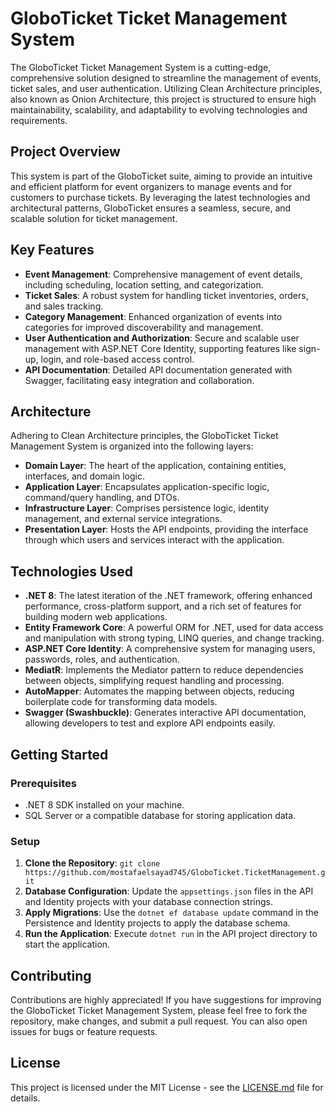 # GloboTicket Ticket Management System

The GloboTicket Ticket Management System is a cutting-edge, comprehensive solution designed to streamline the management of events, ticket sales, and user authentication. Utilizing Clean Architecture principles, also known as Onion Architecture, this project is structured to ensure high maintainability, scalability, and adaptability to evolving technologies and requirements.

## Project Overview

This system is part of the GloboTicket suite, aiming to provide an intuitive and efficient platform for event organizers to manage events and for customers to purchase tickets. By leveraging the latest technologies and architectural patterns, GloboTicket ensures a seamless, secure, and scalable solution for ticket management.

## Key Features

- **Event Management**: Comprehensive management of event details, including scheduling, location setting, and categorization.
- **Ticket Sales**: A robust system for handling ticket inventories, orders, and sales tracking.
- **Category Management**: Enhanced organization of events into categories for improved discoverability and management.
- **User Authentication and Authorization**: Secure and scalable user management with ASP.NET Core Identity, supporting features like sign-up, login, and role-based access control.
- **API Documentation**: Detailed API documentation generated with Swagger, facilitating easy integration and collaboration.

## Architecture

Adhering to Clean Architecture principles, the GloboTicket Ticket Management System is organized into the following layers:

- **Domain Layer**: The heart of the application, containing entities, interfaces, and domain logic.
- **Application Layer**: Encapsulates application-specific logic, command/query handling, and DTOs.
- **Infrastructure Layer**: Comprises persistence logic, identity management, and external service integrations.
- **Presentation Layer**: Hosts the API endpoints, providing the interface through which users and services interact with the application.

## Technologies Used

- **.NET 8**: The latest iteration of the .NET framework, offering enhanced performance, cross-platform support, and a rich set of features for building modern web applications.
- **Entity Framework Core**: A powerful ORM for .NET, used for data access and manipulation with strong typing, LINQ queries, and change tracking.
- **ASP.NET Core Identity**: A comprehensive system for managing users, passwords, roles, and authentication.
- **MediatR**: Implements the Mediator pattern to reduce dependencies between objects, simplifying request handling and processing.
- **AutoMapper**: Automates the mapping between objects, reducing boilerplate code for transforming data models.
- **Swagger (Swashbuckle)**: Generates interactive API documentation, allowing developers to test and explore API endpoints easily.

## Getting Started

### Prerequisites

- .NET 8 SDK installed on your machine.
- SQL Server or a compatible database for storing application data.

### Setup

1. **Clone the Repository**: `git clone https://github.com/mostafaelsayad745/GloboTicket.TicketManagement.git`
2. **Database Configuration**: Update the `appsettings.json` files in the API and Identity projects with your database connection strings.
3. **Apply Migrations**: Use the `dotnet ef database update` command in the Persistence and Identity projects to apply the database schema.
4. **Run the Application**: Execute `dotnet run` in the API project directory to start the application.

## Contributing

Contributions are highly appreciated! If you have suggestions for improving the GloboTicket Ticket Management System, please feel free to fork the repository, make changes, and submit a pull request. You can also open issues for bugs or feature requests.

## License

This project is licensed under the MIT License - see the [LICENSE.md](LICENSE.md) file for details.
